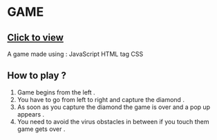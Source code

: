 # GAME

## [Click to view](https://sarthak5697.github.io/Game/)

A game made using :
    JavaScript
    HTML <canvas> tag
    CSS
  
  
## How to play ? 
  
  1) Game begins from the left .
  2) You have to go from left to right and capture the diamond .
  3) As soon as you capture the diamond the game is over and a pop up appears .
  4) You need to avoid the virus obstacles in between if you touch them game gets over .
  
  
